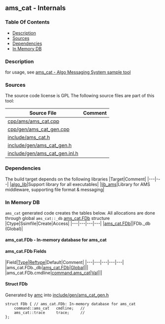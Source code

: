 ## ams_cat - Internals


### Table Of Contents
<a href="#table-of-contents"></a>
<!-- dev.mdmark  mdmark:MDSECTION  state:BEG_AUTO  param:Toc -->
* [Description](#description)
* [Sources](#sources)
* [Dependencies](#dependencies)
* [In Memory DB](#in-memory-db)

<!-- dev.mdmark  mdmark:MDSECTION  state:END_AUTO  param:Toc -->

### Description
<a href="#description"></a>
<!-- dev.mdmark  mdmark:MDSECTION  state:BEG_AUTO  param:Description -->
for usage, see [ams_cat - Algo Messaging System sample tool](/txt/exe/ams_cat/README.md)

<!-- dev.mdmark  mdmark:MDSECTION  state:END_AUTO  param:Description -->

### Sources
<a href="#sources"></a>
<!-- dev.mdmark  mdmark:MDSECTION  state:BEG_AUTO  param:Sources -->
The source code license is GPL
The following source files are part of this tool:

|Source File|Comment|
|---|---|
|[cpp/ams/ams_cat.cpp](/cpp/ams/ams_cat.cpp)||
|[cpp/gen/ams_cat_gen.cpp](/cpp/gen/ams_cat_gen.cpp)||
|[include/ams_cat.h](/include/ams_cat.h)||
|[include/gen/ams_cat_gen.h](/include/gen/ams_cat_gen.h)||
|[include/gen/ams_cat_gen.inl.h](/include/gen/ams_cat_gen.inl.h)||

<!-- dev.mdmark  mdmark:MDSECTION  state:END_AUTO  param:Sources -->

### Dependencies
<a href="#dependencies"></a>
<!-- dev.mdmark  mdmark:MDSECTION  state:BEG_AUTO  param:Dependencies -->
The build target depends on the following libraries
|Target|Comment|
|---|---|
|[algo_lib](/txt/lib/algo_lib/README.md)|Support library for all executables|
|[lib_ams](/txt/lib/lib_ams/README.md)|Library for AMS middleware, supporting file format & messaging|

<!-- dev.mdmark  mdmark:MDSECTION  state:END_AUTO  param:Dependencies -->

### In Memory DB
<a href="#in-memory-db"></a>
<!-- dev.mdmark  mdmark:MDSECTION  state:BEG_AUTO  param:Imdb -->
`ams_cat` generated code creates the tables below.
All allocations are done through global `ams_cat::_db` [ams_cat.FDb](#ams_cat-fdb) structure
|Ctype|Ssimfile|Create|Access|
|---|---|---|---|
|[ams_cat.FDb](#ams_cat-fdb)||FDb._db (Global)|

#### ams_cat.FDb - In-memory database for ams_cat
<a href="#ams_cat-fdb"></a>

#### ams_cat.FDb Fields
<a href="#ams_cat-fdb-fields"></a>
|Field|[Type](/txt/ssimdb/dmmeta/ctype.md)|[Reftype](/txt/ssimdb/dmmeta/reftype.md)|Default|Comment|
|---|---|---|---|---|
|ams_cat.FDb._db|[ams_cat.FDb](/txt/exe/ams_cat/internals.md#ams_cat-fdb)|[Global](/txt/exe/amc/reftypes.md#global)|||
|ams_cat.FDb.cmdline|[command.ams_cat](/txt/protocol/command/README.md#command-ams_cat)|[Val](/txt/exe/amc/reftypes.md#val)|||

#### Struct FDb
<a href="#struct-fdb"></a>
Generated by [amc](/txt/exe/amc/README.md) into [include/gen/ams_cat_gen.h](/include/gen/ams_cat_gen.h)
```
struct FDb { // ams_cat.FDb: In-memory database for ams_cat
    command::ams_cat   cmdline;   //
    ams_cat::trace     trace;     //
};
```

<!-- dev.mdmark  mdmark:MDSECTION  state:END_AUTO  param:Imdb -->


